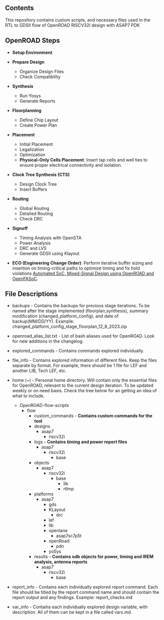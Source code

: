 ## Contents 
This repository contains custom scripts, and necessary files used in the RTL to GDSII flow of OpenROAD RISCV32I design with ASAP7 PDK


## OpenROAD Steps
- **Setup Environment**
  

- **Prepare Design**
  - Organize Design Files
  - Check Compatibility

- **Synthesis**
  - Run Yosys
  - Generate Reports

- **Floorplanning**
  - Define Chip Layout
  - Create Power Plan

- **Placement**
  - Initial Placement
  - Legalization
  - Optimization
  - **Physical-Only Cells Placement**: Insert tap cells and well ties to ensure proper electrical connectivity and isolation.

- **Clock Tree Synthesis (CTS)**
  - Design Clock Tree
  - Insert Buffers

- **Routing**
  - Global Routing
  - Detailed Routing
  - Check DRC

- **Signoff**
  - Timing Analysis with OpenSTA
  - Power Analysis
  - DRC and LVS
  - Generate GDSII using Klayout

- **ECO (Engineering Change Order)**: Perform iterative buffer sizing and insertion on timing-critical paths to optimize timing and fix hold violations [Automated SoC, Mixed-Signal Design using OpenROAD and OpenFASoC](https://theopenroadproject.org/automated-soc-mixed-signal-design-using-openroad-and-openfasoc/).


## File Descriptions 




- backups - Contains the backups for previous stage iterations. To be named after the stage implemented (floorplan,synthesis), summary modification (changed_platform_config), and date of backup(MM/DD/YY). Example: changed_platform_config_stage_floorplan_12_8_2023.zip 

- openroad_alias_list.txt - List of bash aliases used for OpenROAD. Look for new additions in the changelog. 

- explored_commands - Contains commands explored individually.  

- file_info - Contains explored information of different files. Keep the files separate by format. For example, there should be 1 file for LEF and another LIB, Tech LEF, etc.

- home (~) - Personal home directory. Will contain only the essential files for OpenROAD, relevant to the current design iteration. To be updated weekly or on need basis. Check the tree below for an getting an idea of what to include. 
   
    - OpenROAD-flow-scripts
        - flow
            - custom_commands - **Contains custom commands for the tool**
            - designs
                - asap7
                    - riscv32i
            - logs - **Contains timing and power report files**
                - asap7
                    - riscv32i
                        - base
            - objects
                - asap7
                    - riscv32i
                        - base
                            - lib
                            - rtlmp
            - platforms
                - asap7
                    - gds
                    - KLayout
                        - drc
                    - lef
                    - lib
                    - openlane
                        - asap7sc7p5t
                    - openRoad
                        - pdn
                    - yoSys
            - results - **Contains odb objects for power, timing and IREM analysis, antenna reports** 
                - asap7
                    - riscv32i
                        - base

- report_info - Contains each individually explored report command. Each file should be titled by the report command name and should contain the report output and any findings. Example: report_checks.md
 
- var_info - Contains each individually explored design variable, with description. All of them can be kept in a file called vars.md. 
